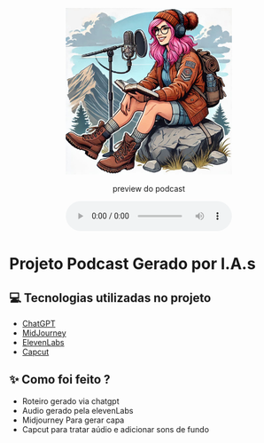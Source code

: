 <p align="center">
<img 
    src="output/podcaster-nati.jpg"
    width="300"
/>
</p>


<p align="center">
    preview do podcast
</p>

<div align="center">
    <audio src="output/wordventure editado.MP3" controls title="Podcast Wordventure"></audio>
</div>

# Projeto Podcast Gerado por I.A.s


## 💻 Tecnologias utilizadas no projeto

- [ChatGPT](https://chat.openai.com/) 
- [MidJourney](https://www.midjourney.com/app/)
- [ElevenLabs](https://beta.elevenlabs.io/)
- [Capcut](https://www.capcut.com/pt-br/)

## ✨ Como foi feito ?

- Roteiro gerado via chatgpt
- Audio gerado pela elevenLabs
- Midjourney Para gerar capa
- Capcut para tratar aúdio e adicionar sons de fundo

